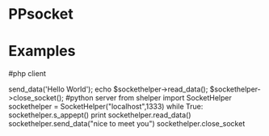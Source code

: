 # PPsocket

# Examples

#php client
<?php
require_once('../shelper.php');

$sockethelper = new sockethelper('localhost',1333);

$sockethelper->send_data('Hello World');

echo $sockethelper->read_data();

$sockethelper->close_socket();
	
#python server

from shelper import SocketHelper

sockethelper = SocketHelper("localhost",1333)

while True:
	sockethelper.s_appept()
	print sockethelper.read_data()
	sockethelper.send_data("nice to meet you")
	sockethelper.close_socket
